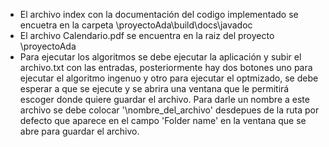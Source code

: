 * El archivo index con la documentación del codigo implementado se encuetra en la carpeta \proyectoAda\build\docs\javadoc
* El archivo Calendario.pdf se encuentra en la raiz del proyecto \proyectoAda
* Para ejecutar los algoritmos se debe ejecutar la aplicación y subir el archivo.txt con las entradas, posteriormente hay dos botones uno para ejecutar el algoritmo ingenuo y otro para ejecutar el optmizado, se debe esperar a que se ejecute y se abrira una ventana que le permitirá escoger donde quiere guardar el archivo. Para darle un nombre a este archivo se debe colocar '\nombre_del_archivo' desdepues de la ruta por defecto que aparece en el campo 'Folder name' en la ventana que se abre para guardar el archivo.
